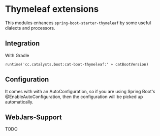 # Thymeleaf extensions

This modules enhances `spring-boot-starter-thymeleaf` by some useful dialects and processors.  

## Integration

With Gradle

```
runtime('cc.catalysts.boot:cat-boot-thymeleaf:' + catBootVersion)
```

## Configuration

It comes with with an AutoConfiguration,
so if you are using Spring Boot's @EnableAutoConfiguration, then the configuration will be picked up automatically.

## WebJars-Support

TODO
